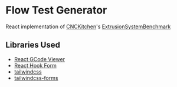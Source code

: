# Flow Test Generator 

React implementation of [CNCKitchen](https://www.youtube.com/watch?v=lBi0-NotcP0)'s [ExtrusionSystemBenchmark](https://github.com/CNCKitchen/ExtrusionSystemBenchmark)

## Libraries Used

- [React GCode Viewer](https://github.com/GabrielMusat/react-gcode-viewer)
- [React Hook Form](https://github.com/react-hook-form/react-hook-form)
- [tailwindcss](https://github.com/tailwindlabs/tailwindcss)
- [tailwindcss-forms](https://github.com/tailwindlabs/tailwindcss-forms)
